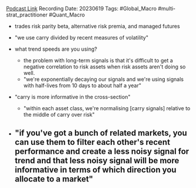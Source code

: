 
[Podcast Link](https://podcasts.apple.com/in/podcast/flirting-with-models/id1402620531?i=1000617500342)
Recording Date: 20230619
Tags: #Global_Macro #multi-strat_practitioner #Quant_Macro 

- trades risk parity beta, alternative risk premia, and managed futures
- "we use carry divided by recent measures of volatility"

- what trend speeds are you using?
	- the problem with long-term signals is that it's difficult to get a negative correlation to risk assets when risk assets aren't doing so well.
	- "we're exponentially decaying our signals and we're using signals with half-lives from 10 days to about half a year"

- "carry is more informative in the cross-section"
	- "within each asset class, we're normalising [carry signals] relative to the middle of carry over risk"

- "if you've got a bunch of related markets, you can use them to filter each other's recent performance and create a less noisy signal for trend and that less noisy signal will be more informative in terms of which direction you allocate to a market"
	- 
